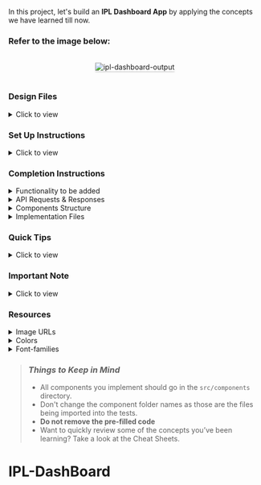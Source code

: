 In this project, let's build an **IPL Dashboard App** by applying the concepts we have learned till now.

### Refer to the image below:

<br/>
<div style="text-align: center;">
    <img src="https://assets.ccbp.in/frontend/content/react-js/ipl-dashboard-output-v2.gif" alt="ipl-dashboard-output" style="max-width:70%;box-shadow:0 2.8px 2.2px rgba(0, 0, 0, 0.12)">
</div>
<br/>

### Design Files

<details>
<summary>Click to view</summary>

- [Extra Small (Size < 576px) and Small (Size >= 576px) - Home](https://assets.ccbp.in/frontend/content/react-js/ipl-dashboard-home-sm-output.png)
- [Extra Small (Size < 576px) and Small (Size >= 576px) - Team Matches](https://assets.ccbp.in/frontend/content/react-js/ipl-dashboard-team-matches-sm-output-v2.png)
- [Medium (Size >= 768px), Large (Size >= 992px) and Extra Large (Size >= 1200px) - Home](https://assets.ccbp.in/frontend/content/react-js/ipl-dashboard-home-lg-output.png)
- [Medium (Size >= 768px), Large (Size >= 992px) and Extra Large (Size >= 1200px) - Team Matches](https://assets.ccbp.in/frontend/content/react-js/ipl-dashboard-team-matches-lg-output-v2.png)

</details>

### Set Up Instructions

<details>
<summary>Click to view</summary>

- Download dependencies by running `npm install`
- Start up the app using `npm start`
</details>

### Completion Instructions

<details>
<summary>Functionality to be added</summary>
<br/>

The app must have the following functionalities

- When the app is opened, Home Route should be displayed
- When the Home Route is opened,
  - Make HTTP GET request to the **teamsApiUrl**
  - **_loader_** should be displayed while fetching the data
  - After fetching the data, the list of teams should be displayed
- When a team card in Home Route is clicked,
  - Page should be navigated to the Team Matches Route with the URL `/team-matches/:id`
- When the Team Matches Route is opened,
  - Make HTTP GET request to the **teamMatchesApiUrl** with the team id to get the recent matches data of the team
    - Example: `https://apis.ccbp.in/ipl/KKR`
  - **_loader_** should be displayed while fetching the data
  - After fetching the data, the team banner, latest match, and list of recent matches should be displayed

</details>

<details>

<summary>API Requests & Responses</summary>
<br/>

**teamsApiUrl**

#### API: `https://apis.ccbp.in/ipl`

#### Method: `GET`

#### Description:

Returns a response containing the list of all IPL teams

#### Response

```json
{
  "teams": [
    {
      "name": "Royal Challengers Bangalore",
      "id": "RCB",
      "team_image_url": "https://assets.ccbp.in/frontend/react-js/rcb-logo-img.png",
      // use value of the key 'name' for alt as `${name}`
    },
    ...
  ],
}
```

**teamMatchesApiUrl**

#### API: `https://apis.ccbp.in/ipl/:id`

#### Example: `https://apis.ccbp.in/ipl/KKR`

#### Method: `GET`

#### Description:

Returns a response containing details of all recent matches of a team

#### Response

```json
{
  "team_banner_url": "https://assets.ccbp.in/frontend/react-js/kkr-team-img.png",
  "latest_match_details": {
    "umpires": "CB Gaffaney, VK Sharma",
    "result": "Kolkata Knight Riders Won by 7 wickets",
    "man_of_the_match": "Shubman Gill",
    "id": "1216545",
    "date": "2020-09-26",
    "venue": "At Sheikh Zayed Stadium, Abu Dhabi",
    "competing_team": "Sunrisers Hyderabad",
    "competing_team_logo": "https://upload.wikimedia.org/wikipedia/en/thumb/8/81/Sunrisers_Hyderabad.svg/1200px-Sunrisers_Hyderabad.svg.png",
    // use value of the key 'competing_team' for alt as `latest match ${competing_team}`
    "first_innings": "Sunrisers Hyderabad",
    "second_innings": "Kolkata Knight Riders",
    "match_status": "Won",
  },
  "recent_matches": [
    {
      "umpires": "RK Illingworth, K Srinivasan",
      "result": "Royal Challengers Bangalore Won by 82 runs",
      "man_of_the_match": "AB de Villiers",
      "id": "1216540",
      "date": "2020-10-12",
      "venue": "At Sharjah Cricket Stadium, Sharjah",
      "competing_team": "Royal Challengers Bangalore",
      "competing_team_logo": "https://upload.wikimedia.org/wikipedia/en/thumb/2/2a/Royal_Challengers_Bangalore_2020.svg/1200px-Royal_Challengers_Bangalore_2020.svg.png",
      // use value of the key 'competing_team' for alt as `competing team ${competing_team}`
      "first_innings": "Royal Challengers Bangalore",
      "second_innings": "Kolkata Knight Riders",
      "match_status": "Lost",
    },
    ...
  ],
}
```

</details>

<details>
<summary>Components Structure</summary>

<br/>
<div style="text-align: center;">
    <img src="https://assets.ccbp.in/frontend/content/react-js/home-component-structure-img.png" alt="home component structure" style="max-width:100%;box-shadow:0 2.8px 2.2px rgba(0, 0, 0, 0.12)">
</div>
<br/>

<div style="text-align: center;">
    <img src="https://assets.ccbp.in/frontend/content/react-js/team-matches-component-structure-img.png" alt="team matches component structure" style="max-width:100%;box-shadow:0 2.8px 2.2px rgba(0, 0, 0, 0.12)">
</div>
<br/>

</details>

<details>
<summary>Implementation Files</summary>
<br/>

Use these files to complete the implementation:

- `src/App.js`
- `src/components/Home/index.js`
- `src/components/Home/index.css`
- `src/components/TeamCard/index.js`
- `src/components/TeamCard/index.css`
- `src/components/TeamMatches/index.js`
- `src/components/TeamMatches/index.css`
- `src/components/LatestMatch/index.js`
- `src/components/LatestMatch/index.css`
- `src/components/MatchCard/index.js`
- `src/components/MatchCard/index.css`
</details>

### Quick Tips

<details>
<summary>Click to view</summary>
<br>

- To display the animated loader, we need to import the Loader component using the below statement

  ```
  import Loader from 'react-loader-spinner'
  ```

- In order to display the given animated loader, pass the `type` and `color` props to the `Loader` component with values as **Oval** and **#ffffff** , respectively

  ```
  <Loader type="Oval" color="#ffffff" height={50} width={50} />
  ```

</details>

### Important Note

<details>
<summary>Click to view</summary>

<br/>

**The following instructions are required for the tests to pass**

- The banner image in the Team Matches Route should have the alt attribute value as `team banner`
- The alt attribute values for the images received from the response are given in the **Example response**
- The API responses received from the given api URLs should be converted to camel case
- Wrap the `Loader` component with an HTML container element and add the `testid` attribute value as `loader` to it as shown below
  ```
  <div testid="loader">
      <Loader type="Oval" color="#ffffff" height={50} width={50} />
  </div>
  ```
- Render HomeRoute component when path in URL matches `/`
- Render TeamMatchesRoute component when path in URL matches `/team-matches/:id`
- No need to use the `BrowserRouter` in `App.js` as we have already included in `index.js` file
- Each TeamMatchesRoute should have different gradient colors as background based on the selected team

</details>

### Resources

<details>
<summary>Image URLs</summary>

- [https://assets.ccbp.in/frontend/react-js/ipl-dashboard-sm-bg.png](https://assets.ccbp.in/frontend/react-js/ipl-dashboard-sm-bg.png)
- [https://assets.ccbp.in/frontend/react-js/ipl-dashboard-lg-bg.png](https://assets.ccbp.in/frontend/react-js/ipl-dashboard-lg-bg.png)
- [https://assets.ccbp.in/frontend/react-js/ipl-logo-img.png](https://assets.ccbp.in/frontend/react-js/ipl-logo-img.png) alt should be **ipl logo**

</details>

<details>
<summary>Colors</summary>

<br/>

**Background Colors**:

<div style="background-color: #1e293b; width: 150px; padding: 10px; color: white">Hex: #1e293b</div>
<div style="background-color: #a4261d; width: 150px; padding: 10px; color: white">Hex: #a4261d</div>
<div style="background-color: #5755a7; width: 150px; padding: 10px; color: white">Hex: #5755a7</div>
<div style="background-color: #d91c1f; width: 150px; padding: 10px; color: white">Hex: #d91c1f</div>
<div style="background-color: #f7db00; width: 150px; padding: 10px; color: white">Hex: #f7db00</div>
<div style="background-color: #ffffff33; width: 150px; padding: 10px; color: black">Hex: #ffffff33</div>
<div style="background-color: #da237b; width: 150px; padding: 10px; color: white">Hex: #da237b</div>
<div style="background-color: #13418b; width: 150px; padding: 10px; color: white">Hex: #13418b</div>
<div style="background-color: #f26d22; width: 150px; padding: 10px; color: white">Hex: #f26d22</div>
<div style="background-color: #4f5db0; width: 150px; padding: 10px; color: white">Hex: #4f5db0</div>
<div style="background-color: #0f172a; width: 150px; padding: 10px; color: white">Hex: #0f172a</div>
<br/>

**Border Colors**

<div style="background-color: #ffffff; width: 150px; padding: 10px; color: black">Hex: #ffffff</div>
<div style="background-color: #475569; width: 150px; padding: 10px; color: black">Hex: #475569</div>

<br />

**Text Colors**

<div style="background-color: #ffffff; width: 150px; padding: 10px; color: black">Hex: #ffffff</div>
<div style="background-color: #18ed66; width: 150px; padding: 10px; color: black">Hex: #18ed66</div>
<div style="background-color: #e31a1a; width: 150px; padding: 10px; color: black">Hex: #e31a1a</div>

</details>

<details>
<summary>Font-families</summary>

- Bree Serif

</details>

> ### _Things to Keep in Mind_
>
> - All components you implement should go in the `src/components` directory.
> - Don't change the component folder names as those are the files being imported into the tests.
> - **Do not remove the pre-filled code**
> - Want to quickly review some of the concepts you’ve been learning? Take a look at the Cheat Sheets.
# IPL-DashBoard

